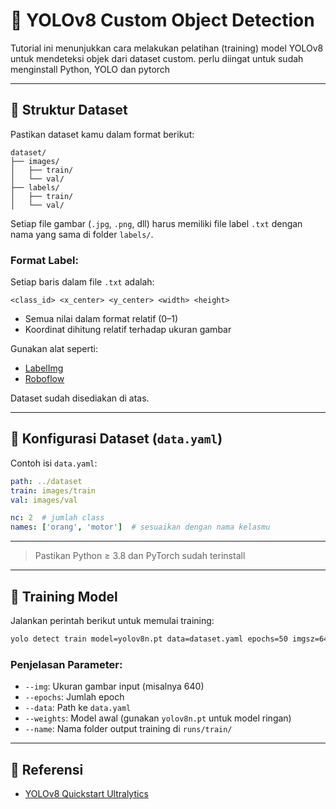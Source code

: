 # 🦾 YOLOv8 Custom Object Detection

Tutorial ini menunjukkan cara melakukan pelatihan (training) model YOLOv8 untuk mendeteksi objek dari dataset custom. perlu diingat untuk sudah menginstall Python, YOLO dan pytorch

---

## 📁 Struktur Dataset

Pastikan dataset kamu dalam format berikut:

```
dataset/
├── images/
│   ├── train/
│   └── val/
├── labels/
│   ├── train/
│   └── val/
```

Setiap file gambar (`.jpg`, `.png`, dll) harus memiliki file label `.txt` dengan nama yang sama di folder `labels/`.

### Format Label:
Setiap baris dalam file `.txt` adalah:
```
<class_id> <x_center> <y_center> <width> <height>
```
- Semua nilai dalam format relatif (0–1)
- Koordinat dihitung relatif terhadap ukuran gambar

Gunakan alat seperti:
- [LabelImg](https://github.com/tzutalin/labelImg)
- [Roboflow](https://roboflow.com)

Dataset sudah disediakan di atas.

---

## 📝 Konfigurasi Dataset (`data.yaml`)

Contoh isi `data.yaml`:

```yaml
path: ../dataset
train: images/train
val: images/val

nc: 2  # jumlah class
names: ['orang', 'motor']  # sesuaikan dengan nama kelasmu
```

---

> Pastikan Python ≥ 3.8 dan PyTorch sudah terinstall

---

## 🚀 Training Model

Jalankan perintah berikut untuk memulai training:

```bash
yolo detect train model=yolov8n.pt data=dataset.yaml epochs=50 imgsz=640
```

### Penjelasan Parameter:
- `--img`: Ukuran gambar input (misalnya 640)
- `--epochs`: Jumlah epoch
- `--data`: Path ke `data.yaml`
- `--weights`: Model awal (gunakan `yolov8n.pt` untuk model ringan)
- `--name`: Nama folder output training di `runs/train/`

---


## 🔗 Referensi

- [YOLOv8 Quickstart Ultralytics]([https://github.com/ultralytics/yolov5](https://docs.ultralytics.com/quickstart/))

